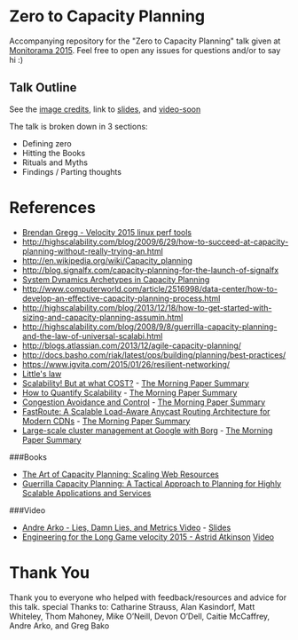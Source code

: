 # Zero to Capacity Planning

Accompanying repository for the "Zero to Capacity Planning" talk given at [Monitorama 2015](http://monitorama.com/#schedule). Feel free to open any issues for questions and/or to say hi :)

## Talk Outline
See the [image credits](credits.md), link to [slides](https://speakerdeck.com/randommood/zero-to-capacity-planning), and [video-soon]()

The talk is broken down in 3 sections:
* Defining zero
* Hitting the Books
* Rituals and Myths
* Findings / Parting thoughts

# References
* [Brendan Gregg - Velocity 2015 linux perf tools](http://www.slideshare.net/brendangregg/velocity-2015-linux-perf-tools)
* http://highscalability.com/blog/2009/6/29/how-to-succeed-at-capacity-planning-without-really-trying-an.html
* http://en.wikipedia.org/wiki/Capacity_planning
* http://blog.signalfx.com/capacity-planning-for-the-launch-of-signalfx
* [System Dynamics Archetypes in Capacity Planning](http://www.sciencedirect.com/science/article/pii/S1877705814003749)
* http://www.computerworld.com/article/2516998/data-center/how-to-develop-an-effective-capacity-planning-process.html
* http://highscalability.com/blog/2013/12/18/how-to-get-started-with-sizing-and-capacity-planning-assumin.html
* http://highscalability.com/blog/2008/9/8/guerrilla-capacity-planning-and-the-law-of-universal-scalabi.html
* http://blogs.atlassian.com/2013/12/agile-capacity-planning/
* http://docs.basho.com/riak/latest/ops/building/planning/best-practices/
* https://www.igvita.com/2015/01/26/resilient-networking/
* [Little's law](https://en.wikipedia.org/wiki/Little's_law)
* [Scalability! But at what COST?](http://www.frankmcsherry.org/assets/COST.pdf) - [The Morning Paper Summary](http://blog.acolyer.org/2015/06/05/scalability-but-at-what-cost/)
* [How to Quantify Scalability](http://www.perfdynamics.com/Manifesto/USLscalability.html) - [The Morning Paper Summary](http://blog.acolyer.org/2015/04/29/applying-the-universal-scalability-law-to-organisations/)
* [Congestion Avoidance and Control](http://ee.lbl.gov/papers/congavoid.pdf) - [The Morning Paper Summary](http://blog.acolyer.org/2015/05/21/congestion-avoidance-and-control/)
* [FastRoute: A Scalable Load-Aware Anycast Routing Architecture for Modern CDNs](https://www.usenix.org/system/files/conference/nsdi15/nsdi15-paper-flavel.pdf) - [The Morning Paper Summary](http://blog.acolyer.org/2015/05/15/fastroute-a-scalable-load-aware-anycast-routing-architecture-for-modern-cdns/)
* [Large-scale cluster management at Google with Borg](http://dl.acm.org/citation.cfm?id=2741964&CFID=508148332&CFTOKEN=13849805) - [The Morning Paper Summary](http://blog.acolyer.org/2015/05/07/large-scale-cluster-management-at-google-with-borg/)


###Books
* [The Art of Capacity Planning: Scaling Web Resources](http://www.amazon.com/The-Art-Capacity-Planning-Resources/dp/0596518579)
* [Guerrilla Capacity Planning: A Tactical Approach to Planning for Highly Scalable Applications and Services](http://www.amazon.com/Guerrilla-Capacity-Planning-Tactical-Applications/dp/3540261389)

###Video
* [Andre Arko - Lies, Damn Lies, and Metrics Video](https://distill.engineyard.com/videos#andre) - [Slides](https://speakerdeck.com/indirect/lies-damn-lies-and-metrics-distill-2014)
* [Engineering for the Long Game velocity 2015 - Astrid Atkinson](http://velocityconf.com/devops-web-performance-2015/public/schedule/detail/42630) [Video](https://www.youtube.com/watch?v=p0jGmgIrf_M&list=PL055Epbe6d5Y86GSg3nhUH3o_v62FGpCI&index=5)


# Thank You
Thank you to everyone who helped with feedback/resources and advice for this talk. special Thanks to: Catharine Strauss, Alan Kasindorf, Matt Whiteley, Thom Mahoney, Mike O’Neill, Devon O’Dell, Caitie McCaffrey, Andre Arko, and Greg Bako
